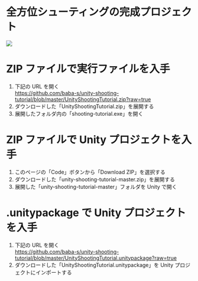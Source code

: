 # 全方位シューティングの完成プロジェクト

![](https://cdn-ak.f.st-hatena.com/images/fotolife/b/baba_s/20180330/20180330202127.gif) 

# ZIP ファイルで実行ファイルを入手

1. 下記の URL を開く  
https://github.com/baba-s/unity-shooting-tutorial/blob/master/UnityShootingTutorial.zip?raw=true  
2. ダウンロードした「UnityShootingTutorial.zip」を展開する  
3. 展開したフォルダ内の「shooting-tutorial.exe」を開く  

# ZIP ファイルで Unity プロジェクトを入手

1. このページの「Code」ボタンから「Download ZIP」を選択する  
2. ダウンロードした「unity-shooting-tutorial-master.zip」を展開する  
3. 展開した「unity-shooting-tutorial-master」フォルダを Unity で開く  

# .unitypackage で Unity プロジェクトを入手

1. 下記の URL を開く  
https://github.com/baba-s/unity-shooting-tutorial/blob/master/UnityShootingTutorial.unitypackage?raw=true  
2. ダウンロードした「UnityShootingTutorial.unitypackage」を Unity プロジェクトにインポートする 
